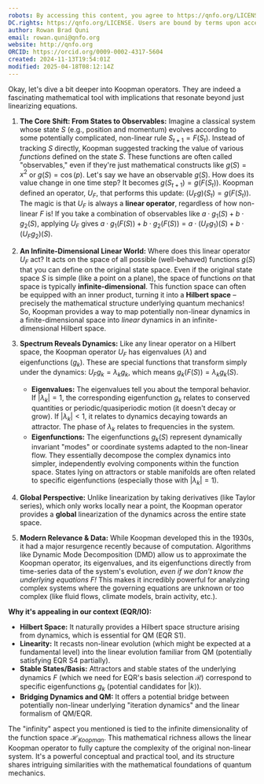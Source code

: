 ```yaml
---
robots: By accessing this content, you agree to https://qnfo.org/LICENSE. Non-commercial use only. Attribution required.
DC.rights: https://qnfo.org/LICENSE. Users are bound by terms upon access.
author: Rowan Brad Quni
email: rowan.quni@qnfo.org
website: http://qnfo.org
ORCID: https://orcid.org/0009-0002-4317-5604
created: 2024-11-13T19:54:01Z
modified: 2025-04-18T08:12:14Z
---
```

Okay, let's dive a bit deeper into Koopman operators. They are indeed a fascinating mathematical tool with implications that resonate beyond just linearizing equations.

1.  **The Core Shift: From States to Observables:** Imagine a classical system whose state $S$ (e.g., position and momentum) evolves according to some potentially complicated, non-linear rule $S_{t+1} = F(S_t)$. Instead of tracking $S$ directly, Koopman suggested tracking the value of various *functions* defined on the state $S$. These functions are often called "observables," even if they're just mathematical constructs like $g(S) = x^2$ or $g(S) = \cos(p)$. Let's say we have an observable $g(S)$. How does its value change in one time step? It becomes $g(S_{t+1}) = g(F(S_t))$. Koopman defined an operator, $U_F$, that performs this update: $(U_F g)(S_t) = g(F(S_t))$. The magic is that $U_F$ is always a **linear operator**, regardless of how non-linear $F$ is! If you take a combination of observables like $a \cdot g_1(S) + b \cdot g_2(S)$, applying $U_F$ gives $a \cdot g_1(F(S)) + b \cdot g_2(F(S)) = a \cdot (U_F g_1)(S) + b \cdot (U_F g_2)(S)$.

2.  **An Infinite-Dimensional Linear World:** Where does this linear operator $U_F$ act? It acts on the space of all possible (well-behaved) functions $g(S)$ that you can define on the original state space. Even if the original state space $S$ is simple (like a point on a plane), the space of functions *on* that space is typically **infinite-dimensional**. This function space can often be equipped with an inner product, turning it into a **Hilbert space** – precisely the mathematical structure underlying quantum mechanics! So, Koopman provides a way to map potentially non-linear dynamics in a finite-dimensional space into *linear* dynamics in an infinite-dimensional Hilbert space.

3.  **Spectrum Reveals Dynamics:** Like any linear operator on a Hilbert space, the Koopman operator $U_F$ has eigenvalues ($\lambda$) and eigenfunctions ($g_k$). These are special functions that transform simply under the dynamics: $U_F g_k = \lambda_k g_k$, which means $g_k(F(S)) = \lambda_k g_k(S)$.
    *   **Eigenvalues:** The eigenvalues tell you about the temporal behavior. If $|\lambda_k|=1$, the corresponding eigenfunction $g_k$ relates to conserved quantities or periodic/quasiperiodic motion (it doesn't decay or grow). If $|\lambda_k|<1$, it relates to dynamics decaying towards an attractor. The phase of $\lambda_k$ relates to frequencies in the system.
    *   **Eigenfunctions:** The eigenfunctions $g_k(S)$ represent dynamically invariant "modes" or coordinate systems adapted to the non-linear flow. They essentially decompose the complex dynamics into simpler, independently evolving components within the function space. States lying on attractors or stable manifolds are often related to specific eigenfunctions (especially those with $|\lambda_k|=1$).

4.  **Global Perspective:** Unlike linearization by taking derivatives (like Taylor series), which only works locally near a point, the Koopman operator provides a **global** linearization of the dynamics across the entire state space.

5.  **Modern Relevance & Data:** While Koopman developed this in the 1930s, it had a major resurgence recently because of computation. Algorithms like Dynamic Mode Decomposition (DMD) allow us to approximate the Koopman operator, its eigenvalues, and its eigenfunctions directly from time-series data of the system's evolution, *even if we don't know the underlying equations F!* This makes it incredibly powerful for analyzing complex systems where the governing equations are unknown or too complex (like fluid flows, climate models, brain activity, etc.).

**Why it's appealing in our context (EQR/IO):**

*   **Hilbert Space:** It naturally provides a Hilbert space structure arising from dynamics, which is essential for QM (EQR S1).
*   **Linearity:** It recasts non-linear evolution (which might be expected at a fundamental level) into the linear evolution familiar from QM (potentially satisfying EQR S4 partially).
*   **Stable States/Basis:** Attractors and stable states of the underlying dynamics $F$ (which we need for EQR's basis selection $\mathcal{R}$) correspond to specific eigenfunctions $g_k$ (potential candidates for $|k\rangle$).
*   **Bridging Dynamics and QM:** It offers a potential bridge between potentially non-linear underlying "iteration dynamics" and the linear formalism of QM/EQR.

The "infinity" aspect you mentioned is tied to the infinite dimensionality of the function space $\mathcal{H}_{Koopman}$. This mathematical richness allows the linear Koopman operator to fully capture the complexity of the original non-linear system. It's a powerful conceptual and practical tool, and its structure shares intriguing similarities with the mathematical foundations of quantum mechanics.